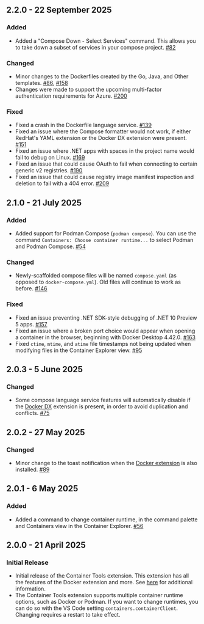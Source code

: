 ## 2.2.0 - 22 September 2025
### Added
* Added a "Compose Down - Select Services" command. This allows you to take down a subset of services in your compose project. [#82](https://github.com/microsoft/vscode-containers/pull/82)

### Changed
* Minor changes to the Dockerfiles created by the Go, Java, and Other templates. [#86](https://github.com/microsoft/vscode-containers/issues/86), [#158](https://github.com/microsoft/vscode-containers/issues/158)
* Changes were made to support the upcoming multi-factor authentication requirements for Azure. [#200](https://github.com/microsoft/vscode-containers/issues/200)

### Fixed
* Fixed a crash in the Dockerfile language service. [#139](https://github.com/microsoft/vscode-containers/issues/139)
* Fixed an issue where the Compose formatter would not work, if either RedHat's YAML extension or the Docker DX extension were present. [#151](https://github.com/microsoft/vscode-containers/issues/151)
* Fixed an issue where .NET apps with spaces in the project name would fail to debug on Linux. [#169](https://github.com/microsoft/vscode-containers/issues/169)
* Fixed an issue that could cause OAuth to fail when connecting to certain generic v2 registries. [#190](https://github.com/microsoft/vscode-containers/pull/190)
* Fixed an issue that could cause registry image manifest inspection and deletion to fail with a 404 error. [#209](https://github.com/microsoft/vscode-containers/issues/209)

## 2.1.0 - 21 July 2025
### Added
* Added support for Podman Compose (`podman compose`). You can use the command `Containers: Choose container runtime...` to select Podman and Podman Compose. [#54](https://github.com/microsoft/vscode-containers/issues/54)

### Changed
* Newly-scaffolded compose files will be named `compose.yaml` (as opposed to `docker-compose.yml`). Old files will continue to work as before. [#146](https://github.com/microsoft/vscode-containers/issues/146)

### Fixed
* Fixed an issue preventing .NET SDK-style debugging of .NET 10 Preview 5 apps. [#157](https://github.com/microsoft/vscode-containers/issues/157)
* Fixed an issue where a broken port choice would appear when opening a container in the browser, beginning with Docker Desktop 4.42.0. [#163](https://github.com/microsoft/vscode-containers/issues/163)
* Fixed `ctime`, `mtime`, and `atime` file timestamps not being updated when modifying files in the Container Explorer view. [#95](https://github.com/microsoft/vscode-containers/issues/95)

## 2.0.3 - 5 June 2025
### Changed
* Some compose language service features will automatically disable if the [Docker DX](https://marketplace.visualstudio.com/items?itemName=docker.docker) extension is present, in order to avoid duplication and conflicts. [#75](https://github.com/microsoft/vscode-containers/pull/75)

## 2.0.2 - 27 May 2025
### Changed
* Minor change to the toast notification when the [Docker extension](https://marketplace.visualstudio.com/items?itemName=ms-azuretools.vscode-docker) is also installed. [#89](https://github.com/microsoft/vscode-containers/pull/89)

## 2.0.1 - 6 May 2025
### Added
* Added a command to change container runtime, in the command palette and Containers view in the Container Explorer. [#56](https://github.com/microsoft/vscode-containers/issues/56)

## 2.0.0 - 21 April 2025
### Initial Release
* Initial release of the Container Tools extension. This extension has all the features of the Docker extension and more. See [here](https://aka.ms/vscode-container-tools-learn-more) for additional information.
* The Container Tools extension supports multiple container runtime options, such as Docker or Podman. If you want to change runtimes, you can do so with the VS Code setting `containers.containerClient`. Changing requires a restart to take effect.
